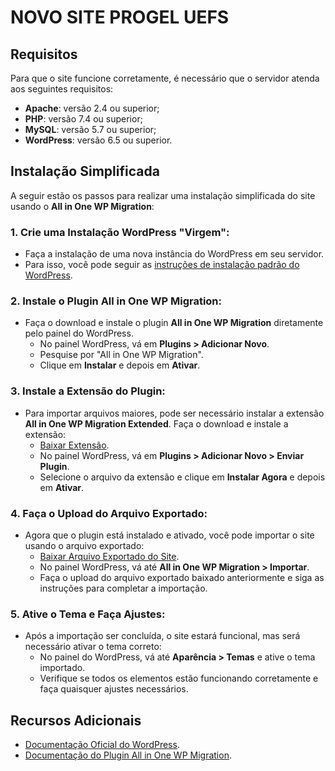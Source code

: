 # NOVO SITE PROGEL UEFS

## Requisitos

Para que o site funcione corretamente, é necessário que o servidor atenda aos seguintes requisitos:

- **Apache**: versão 2.4 ou superior;
- **PHP**: versão 7.4 ou superior;
- **MySQL**: versão 5.7 ou superior;
- **WordPress**: versão 6.5 ou superior.

## Instalação Simplificada

A seguir estão os passos para realizar uma instalação simplificada do site usando o **All in One WP Migration**:

### 1. Crie uma Instalação WordPress "Virgem":

- Faça a instalação de uma nova instância do WordPress em seu servidor.
- Para isso, você pode seguir as [instruções de instalação padrão do WordPress](https://wordpress.org/support/article/how-to-install-wordpress/).

### 2. Instale o Plugin All in One WP Migration:

- Faça o download e instale o plugin **All in One WP Migration** diretamente pelo painel do WordPress.
  - No painel WordPress, vá em **Plugins > Adicionar Novo**.
  - Pesquise por "All in One WP Migration".
  - Clique em **Instalar** e depois em **Ativar**.

### 3. Instale a Extensão do Plugin:

- Para importar arquivos maiores, pode ser necessário instalar a extensão **All in One WP Migration Extended**. Faça o download e instale a extensão:
  - [Baixar Extensão](https://drive.google.com/file/d/12elQ16RXphm2F7fDe1oo4OL8xPe0gjC5/view?usp=drive_link).
  - No painel WordPress, vá em **Plugins > Adicionar Novo > Enviar Plugin**.
  - Selecione o arquivo da extensão e clique em **Instalar Agora** e depois em **Ativar**.

### 4. Faça o Upload do Arquivo Exportado:

- Agora que o plugin está instalado e ativado, você pode importar o site usando o arquivo exportado:
  - [Baixar Arquivo Exportado do Site](https://drive.google.com/file/d/12cN2xwOo6HTRrBy9GBU7jm8lvRuY64aR/view?usp=drive_link).
  - No painel WordPress, vá até **All in One WP Migration > Importar**.
  - Faça o upload do arquivo exportado baixado anteriormente e siga as instruções para completar a importação.

### 5. Ative o Tema e Faça Ajustes:

- Após a importação ser concluída, o site estará funcional, mas será necessário ativar o tema correto:
  - No painel do WordPress, vá até **Aparência > Temas** e ative o tema importado.
  - Verifique se todos os elementos estão funcionando corretamente e faça quaisquer ajustes necessários.

## Recursos Adicionais

- [Documentação Oficial do WordPress](https://wordpress.org/support/article/how-to-install-wordpress/).
- [Documentação do Plugin All in One WP Migration](https://help.servmask.com/knowledgebase/all-in-one-wp-migration/).
